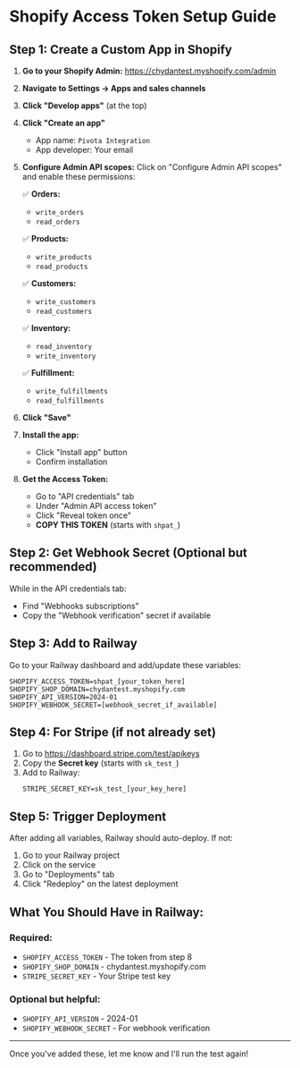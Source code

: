 # Shopify Access Token Setup Guide

## Step 1: Create a Custom App in Shopify

1. **Go to your Shopify Admin:**
   https://chydantest.myshopify.com/admin

2. **Navigate to Settings → Apps and sales channels**

3. **Click "Develop apps"** (at the top)

4. **Click "Create an app"**
   - App name: `Pivota Integration`
   - App developer: Your email

5. **Configure Admin API scopes:**
   Click on "Configure Admin API scopes" and enable these permissions:
   
   ✅ **Orders:**
   - `write_orders`
   - `read_orders`
   
   ✅ **Products:**
   - `write_products` 
   - `read_products`
   
   ✅ **Customers:**
   - `write_customers`
   - `read_customers`
   
   ✅ **Inventory:**
   - `read_inventory`
   - `write_inventory`
   
   ✅ **Fulfillment:**
   - `write_fulfillments`
   - `read_fulfillments`

6. **Click "Save"**

7. **Install the app:**
   - Click "Install app" button
   - Confirm installation

8. **Get the Access Token:**
   - Go to "API credentials" tab
   - Under "Admin API access token"
   - Click "Reveal token once"
   - **COPY THIS TOKEN** (starts with `shpat_`)

## Step 2: Get Webhook Secret (Optional but recommended)

While in the API credentials tab:
- Find "Webhooks subscriptions"
- Copy the "Webhook verification" secret if available

## Step 3: Add to Railway

Go to your Railway dashboard and add/update these variables:

```
SHOPIFY_ACCESS_TOKEN=shpat_[your_token_here]
SHOPIFY_SHOP_DOMAIN=chydantest.myshopify.com
SHOPIFY_API_VERSION=2024-01
SHOPIFY_WEBHOOK_SECRET=[webhook_secret_if_available]
```

## Step 4: For Stripe (if not already set)

1. Go to https://dashboard.stripe.com/test/apikeys
2. Copy the **Secret key** (starts with `sk_test_`)
3. Add to Railway:
   ```
   STRIPE_SECRET_KEY=sk_test_[your_key_here]
   ```

## Step 5: Trigger Deployment

After adding all variables, Railway should auto-deploy. If not:
1. Go to your Railway project
2. Click on the service
3. Go to "Deployments" tab
4. Click "Redeploy" on the latest deployment

## What You Should Have in Railway:

### Required:
- `SHOPIFY_ACCESS_TOKEN` - The token from step 8
- `SHOPIFY_SHOP_DOMAIN` - chydantest.myshopify.com
- `STRIPE_SECRET_KEY` - Your Stripe test key

### Optional but helpful:
- `SHOPIFY_API_VERSION` - 2024-01
- `SHOPIFY_WEBHOOK_SECRET` - For webhook verification

---

Once you've added these, let me know and I'll run the test again!
